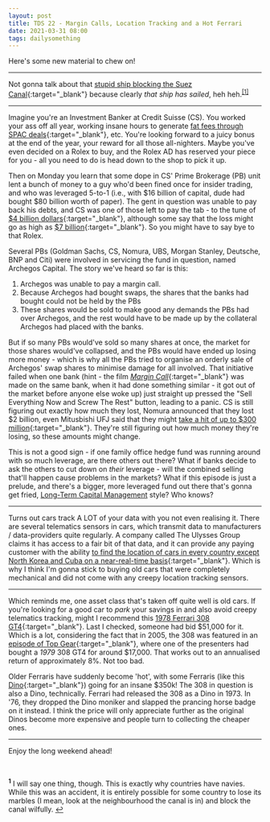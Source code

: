 ```yaml
---
layout: post
title: TDS 22 - Margin Calls, Location Tracking and a Hot Ferrari
date: 2021-03-31 08:00 
tags: dailysomething
---
```



Here's some new material to chew on!

____________________________________

Not gonna talk about that [stupid ship blocking the Suez Canal](https://www.theguardian.com/world/2021/mar/30/powerful-tugs-and-an-ebbing-tide-how-the-ever-given-was-freed){:target="_blank"} because clearly _that ship has sailed_, heh heh.<sup id="a1">[[1]](#f1)</sup>

____________________________________

Imagine you're an Investment Banker at Credit Suisse (CS). You worked your ass off all year, working insane hours to generate [fat fees through SPAC deals](https://www.wsj.com/articles/led-by-mr-spac-credit-suisse-cashes-in-on-blank-check-spree-11612527389){:target="_blank"}, etc. You're looking forward to a juicy bonus at the end of the year, your reward for all those all-nighters. Maybe you've even decided on a Rolex to buy, and the Rolex AD has reserved your piece for you - all you need to do is head down to the shop to pick it up.  
  
Then on Monday you learn that some dope in CS' Prime Brokerage (PB) unit lent a bunch of money to a guy who'd been fined once for insider trading, and who was leveraged 5-to-1 (i.e., with \$16 billion of capital, dude had bought \$80 billion worth of paper). The gent in question was unable to pay back his debts, and CS was one of those left to pay the tab - to the tune of [\$4 billion dollars](https://www.livemint.com/companies/news/credit-suisse-in-firing-line-after-archegos-losses-11617117154741.html){:target="_blank"}, although some say that the loss might go as high as [\$7 billion](https://twitter.com/AlessioUrban/status/1376831414012944385?s=20){:target="_blank"}. So you might have to say bye to that Rolex.  

Several PBs (Goldman Sachs, CS, Nomura, UBS, Morgan Stanley, Deutsche, BNP and Citi) were involved in servicing the fund in question, named Archegos Capital. The story we've heard so far is this:  

1. Archegos was unable to pay a margin call. 
2. Because Archegos had bought swaps, the shares that the banks had bought could not be held by the PBs 
3. These shares would be sold to make good any demands the PBs had over Archegos, and the rest would have to be made up by the collateral Archegos had placed with the banks.   

But if so many PBs would've sold so many shares at once, the market for those shares would've collapsed, and the PBs would have ended up losing more money - which is why all the PBs tried to organise an orderly sale of Archegos' swap shares to minimise damage for all involved. That initiative failed when one bank (hint - the film [_Margin Call_](https://en.m.wikipedia.org/wiki/Margin_Call){:target="_blank"} was made on the same bank, when it had done something similar - it got out of the market before anyone else woke up) just straight up pressed the "Sell Everything Now and Screw The Rest" button, leading to a panic. CS is still figuring out exactly how much they lost, Nomura announced that they lost \$2 billion, even Mitusbishi UFJ said that they might [take a hit of up to \$300 million](https://www.straitstimes.com/business/banking/as-archegos-losses-are-tallied-up-regulatory-scrutiny-grows){:target="_blank"}. They're still figuring out how much money they're losing, so these amounts might change. 
  
This is not a good sign - if one family office hedge fund was running around with so much leverage, are there others out there? What if banks decide to ask the others to cut down on _their_ leverage - will the combined selling that'll happen cause problems in the markets? What if this episode is just a prelude, and there's a bigger, more leveraged fund out there that's gonna get fried, [Long-Term Capital Management](https://en.m.wikipedia.org/wiki/Long-Term_Capital_Management) style? Who knows?


____________________________________

Turns out cars track A LOT of your data with you not even realising it. There are several telematics sensors in cars, which transmit data to manufacturers / data-providers quite regularly. A company called The Ulysses Group claims it has access to a fair bit of that data, and it can provide any paying customer with the ability [to find the location of cars in every country except North Korea and Cuba on a near-real-time basis](https://www.vice.com/en/article/k7adn9/car-location-data-telematics-us-military-ulysses-group?TrucksFoT){:target="_blank"}. Which is why I think I'm gonna stick to buying old cars that were completely mechanical and did not come with any creepy location tracking sensors.
  
___________________________________

Which reminds me, one asset class that's taken off quite well is old cars. If you're looking for a good car to _park_ your savings in and also avoid creepy telematics tracking, might I recommend this [1978 Ferrari 308 GT4](https://bringatrailer.com/listing/1978-ferrari-308-gt4-4/){:target="_blank"}. Last I checked, someone had bid \$51,000 for it. Which is a lot, considering the fact that in 2005, the 308 was featured in an [episode of Top Gear](https://www.youtube.com/watch?v=GuCff8nCxBU){:target="_blank"}, where one of the presenters had bought a _1979_ 308 GT4 for around \$17,000. That works out to an annualised return of approximately 8%. Not too bad.  
  
Older Ferraris have suddenly become 'hot', with some Ferraris (like this [Dino](https://bringatrailer.com/listing/1973-ferrari-dino-5/){:target="_blank"}) going for an insane $350k! The 308 in question is also a Dino, technically. Ferrari had released the 308 as a Dino in 1973. In '76, they dropped the Dino moniker and slapped the prancing horse badge on it instead. I think the price will only appreciate further as the original Dinos become more expensive and people turn to collecting the cheaper ones.  
  
__________________________________

Enjoy the long weekend ahead!

<br />


<p style="font-size:14px;"><sup><b id="f1">1</b></sup> I will say one thing, though. This is exactly why countries have navies. While this was an accident, it is entirely possible for some country to lose its marbles (I mean, look at the neighbourhood the canal is in) and block the canal wilfully. <a href="#a1">↩</a></p>